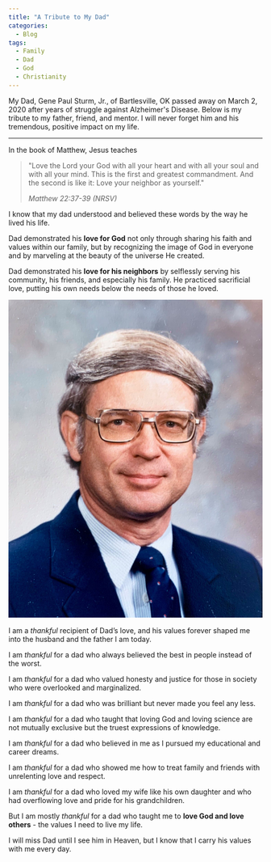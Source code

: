 ```yaml
---
title: "A Tribute to My Dad"
categories:
  - Blog
tags:
  - Family
  - Dad
  - God
  - Christianity
---
```


My Dad, Gene Paul Sturm, Jr., of Bartlesville, OK passed away on March 2, 2020 after years of
struggle against Alzheimer's Disease. Below is my tribute to my father, friend, and mentor.
I will never forget him and his tremendous, positive impact on my life.

---

In the book of Matthew, Jesus teaches

> "Love the Lord your God with all your heart and with all your soul and with all your mind.
> This is the first and greatest commandment. And the second is like it: Love your neighbor as
> yourself."
>
> _Matthew 22:37-39 (NRSV)_

I know that my dad understood and believed these words by the way he lived his life.

Dad demonstrated his **love for God** not only through sharing his faith and values within our
family, but by recognizing the image of God in everyone and by marveling at the beauty of the
universe He created.

Dad demonstrated his **love for his neighbors** by selflessly serving his community, his friends,
and especially his family.  He practiced sacrificial love, putting his own needs below the needs
of those he loved.

![Gene Paul Sturm, Jr.](/assets/images/genesturm.jpg)

I am a *thankful* recipient of Dad’s love, and his values forever shaped me into the husband and
the father I am today.

I am *thankful* for a dad who always believed the best in people instead of the worst.

I am *thankful* for a dad who valued honesty and justice for those in society who were overlooked
and marginalized.

I am *thankful* for a dad who was brilliant but never made you feel any less.

I am *thankful* for a dad who taught that loving God and loving science are not mutually exclusive
but the truest expressions of knowledge.

I am *thankful* for a dad who believed in me as I pursued my educational and career dreams.

I am *thankful* for a dad who showed me how to treat family and friends with unrelenting love and
respect.

I am *thankful* for a dad who loved my wife like his own daughter and who had overflowing love and
pride for his grandchildren.

But I am mostly *thankful* for a dad who taught me to **love God and love others** - the values I
need to live my life.

I will miss Dad until I see him in Heaven, but I know that I carry his values with me every day.
